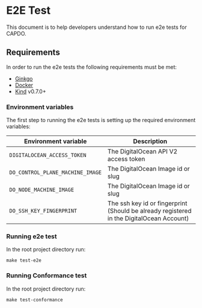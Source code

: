 # E2E Test

This document is to help developers understand how to run e2e tests for CAPDO.

## Requirements

In order to run the e2e tests the following requirements must be met:

* [Ginkgo](https://github.com/onsi/ginkgo)
* [Docker](https://www.docker.com/)
* [Kind](https://github.com/kubernetes-sigs/kind) v0.7.0+

### Environment variables

The first step to running the e2e tests is setting up the required environment variables:

| Environment variable              | Description                                                                                           |
| --------------------------------- | ----------------------------------------------------------------------------------------------------- |
| `DIGITALOCEAN_ACCESS_TOKEN`       | The DigitalOcean API V2 access token                                                                  |
| `DO_CONTROL_PLANE_MACHINE_IMAGE`  | The DigitalOcean Image id or slug                                                                     |
| `DO_NODE_MACHINE_IMAGE`           | The DigitalOcean Image id or slug                                                                     |
| `DO_SSH_KEY_FINGERPRINT`          | The ssh key id or fingerprint (Should be already registered in the DigitalOcean Account)

### Running e2e test

In the root project directory run:

```
make test-e2e
```

### Running Conformance test

In the root project directory run:

```
make test-conformance
```
